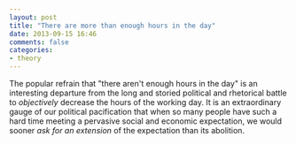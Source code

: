 ```yaml
---
layout: post
title: "There are more than enough hours in the day"
date: 2013-09-15 16:46
comments: false
categories:
- theory
---
```


The popular refrain that "there aren't enough hours in the day" is an interesting departure from the long and storied political and rhetorical battle to *objectively* decrease the hours of the working day. It is an extraordinary gauge of our political pacification that when so many people have such a hard time meeting a pervasive social and economic expectation, we would sooner *ask for an extension* of the expectation than its abolition.